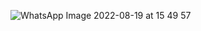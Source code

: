 ![WhatsApp Image 2022-08-19 at 15 49 57](https://user-images.githubusercontent.com/104745187/185694248-61177742-bc18-4465-b30f-bbe85754daa8.jpeg)
